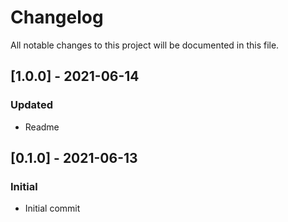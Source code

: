 # Changelog

All notable changes to this project will be documented in this file.

## [1.0.0] - 2021-06-14

### Updated

- Readme

## [0.1.0] - 2021-06-13

### Initial

- Initial commit
